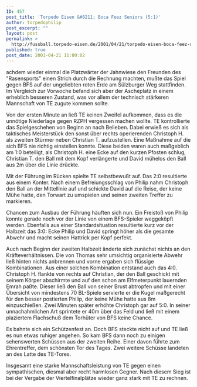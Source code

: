 ```yaml
---
ID: 457
post_title: 'Torpedo Eisen &#8211; Boca Feez Seniors (5:1)'
author: torpedophilip
post_excerpt: ""
layout: post
permalink: >
  http://fussball.torpedo-eisen.de/2001/04/21/torpedo-eisen-boca-feez-seniors-51/
published: true
post_date: 2001-04-21 11:00:02
---
```

achdem wieder einmal die Platzwärter der Jahnwiese den Freunden des "Rasensports" einen Strich durch die Rechnung machten, mußte das Spiel gegen BFS auf der ungeliebten roten Erde am Sülzburger Weg stattfinden. Im Vergleich zur Vorwoche befand sich aber der Ascheplatz in einem erheblich besseren Zustand, was vor allem der technisch stärkeren Mannschaft von TE zugute kommen sollte. 

Von der ersten Minute an ließ TE keinen Zweifel aufkommen, dass es die unnötige Niederlage gegen RZPH vergessen machen wollte. TE kontrollierte das Spielgeschehen von Beginn an nach Belieben. Dabei erwieß es sich als taktisches Meisterstück den sonst über rechts operierenden Christoph H. als zweiten Stürmer neben Christian T. aufzustellen. Eine Maßnahme auf die sich BFS nie richtig einstellen konnte. Diese beiden waren auch maßgeblich am 1:0 beteiligt, als Christoph H. eine Ecke auf den kurzen Pfosten schlug, Christian T. den Ball mit dem Kopf verlängerte und David mühelos den Ball aus 2m über die Linie drückte. 

Mit der Führung im Rücken spielte TE selbstbewußt auf. Das 2:0 resultierte aus einem Konter. Nach einem Befreiungsschlag von Philip nahm Christoph den Ball an der Mittellinie auf und schickte David auf die Reise, der keine Mühe hatte, den Torwart zu umspielen und seinen zweiten Treffer zu markieren. 

Chancen zum Ausbau der Führung häuften sich nun. Ein Freistoß von Philip konnte gerade noch vor der Linie von einem BFS-Spieler weggeköpft werden. Ebenfalls aus einer Standardsituation resultierte kurz vor der Halbzeit das 3:0: Ecke Philip und David springt höher als die gesamte Abwehr und macht seinen Hattrick per Kopf perfekt. 

Auch nach Beginn der zweiten Halbzeit änderte sich zunächst nichts an den Kräfteverhältnissen. Die von Thomas sehr umsichtig organisierte Abwehr ließ hinten nichts anbrennen und vorne ergaben sich flüssige Kombinationen. Aus einer solchen Kombination entstand auch das 4:0. Christoph H. flankte von rechts auf Christian, der den Ball geschickt mit seinem Körper abschirmte und auf den schon am Elfmeterpunkt lauernden Emrah paßte. Dieser ließ den Ball von seiner Brust abtropfen und mit einer Übersicht von mindestens 70 BL-Spiele servierte er die Kugel maßgerecht für den besser postierten Philip, der keine Mühe hatte aus 8m einzuschießen. Zwei Minuten später erhöhte Christoph gar auf 5:0. In seiner unnachahmlichen Art sprintete er 40m über das Feld und ließ mit einem plaziertem Flachschuß dem Torhüter von BFS keine Chance. 

Es bahnte sich ein Schützenfest an. Doch BFS steckte nicht auf und TE ließ es nun etwas ruhiger angehen. So kam BFS dann noch zu einigen sehenswerten Schüssen aus der zweiten Reihe. Einer davon führte zum Ehrentreffer, dem schönsten Tor des Tages. Zwei weitere Schüsse landeten an des Latte des TE-Tores. 

Insgesamt eine starke Mannschaftsleistung von TE gegen einen sympathischen, diesmal aber recht harmlosen Gegner. Nach diesem Sieg ist bei der Vergabe der Viertelfinalplätze wieder ganz stark mit TE zu rechnen.